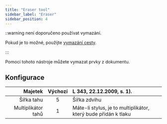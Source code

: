 ```yaml
---
title: "Eraser tool"
sidebar_label: "Eraser"
sidebar_position: 4
---
```



::warning není doporučeno používat vymazání.

Pokud je to možné, použijte [vymazání cesty](path_eraser).

:::

Pomocí tohoto nástroje můžete vymazat prvky z dokumentu.

## Konfigurace

|            Majetek | Výchozí | L 343, 22.12.2009, s. 1).                                      |
| ------------------:|:-------:|:-------------------------------------------------------------- |
|         Šířka tahu |    5    | Šířka zdvihu                                                   |
| Multiplikátor tahů |    1    | Máte-li stylus, je to multiplikátor, který bude přidán k tlaku |
